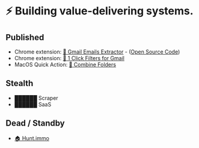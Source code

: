 # ⚡ Building value-delivering systems.

## Published
- Chrome extension: [💌 Gmail Emails Extractor](https://chrome.google.com/webstore/detail/gmail-emails-extractor/ellkphpnllmbahfkcifbdmbioaahflga) -  ([Open Source Code](https://github.com/leofritsch/gmail-emails-extractor))
- Chrome extension: [📮 1 Click Filters for Gmail](https://chrome.google.com/webstore/detail/pdokhkklnjljpcdopemmigpceokpdild/)
- MacOS Quick Action: [📁 Combine Folders](https://leofree.gumroad.com/l/combinefolders)
## Stealth
- ██████ Scraper
- ██████ SaaS
## Dead / Standby
- [🏠 Hunt.immo](https://www.hunt.immo)
